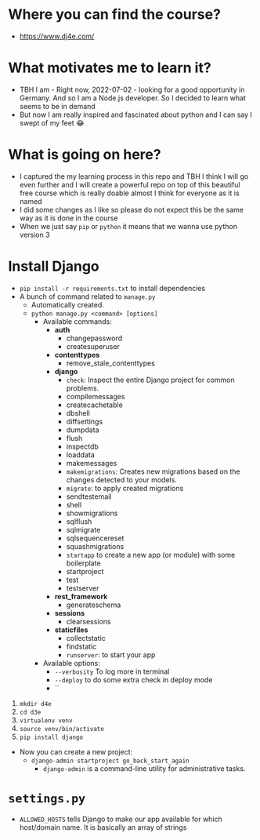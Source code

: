 # Where you can find the course?

- https://www.dj4e.com/

# What motivates me to learn it?

- TBH I am - Right now, 2022-07-02 - looking for a good opportunity in Germany. And so I am a Node.js developer. So I decided to learn what seems to be in demand
- But now I am really inspired and fascinated about python and I can say I swept of my feet :joy:

# What is going on here?

- I captured the my learning process in this repo and TBH I think I will go even further and I will create a powerful repo on top of this beautiful free course which is really doable almost I think for everyone as it is named
- I did some changes as I like so please do not expect this be the same way as it is done in the course
- When we just say `pip` or `python` it means that we wanna use python version 3

# Install Django

- `pip install -r requirements.txt` to install dependencies
- A bunch of command related to `manage.py`
  - Automatically created.
  - `python manage.py <command> [options]`
    - Available commands:
      - **auth**
        - changepassword
        - createsuperuser
      - **contenttypes**
        - remove_stale_contenttypes
      - **django**
        - `check`: Inspect the entire Django project for common problems.
        - compilemessages
        - createcachetable
        - dbshell
        - diffsettings
        - dumpdata
        - flush
        - inspectdb
        - loaddata
        - makemessages
        - `makemigrations`: Creates new migrations based on the changes detected to your models.
        - `migrate`: to apply created migrations
        - sendtestemail
        - shell
        - showmigrations
        - sqlflush
        - sqlmigrate
        - sqlsequencereset
        - squashmigrations
        - `startapp` to create a new app (or module) with some boilerplate
        - startproject
        - test
        - testserver
      - **rest_framework**
        - generateschema
      - **sessions**
        - clearsessions
      - **staticfiles**
        - collectstatic
        - findstatic
        - `runserver`: to start your app
    - Available options:
      - `--verbosity` To log more in terminal
      - `--deploy` to do some extra check in deploy mode
      - ``

1. `mkdir d4e`
2. `cd d3e`
3. `virtualenv venv`
4. `source venv/bin/activate`
5. `pip install django`

- Now you can create a new project:
  - `django-admin startproject go_back_start_again`
    - `django-admin` is a command-line utility for administrative tasks.

# `settings.py`

- `ALLOWED_HOSTS` tells Django to make our app available for which host/domain name. It is basically an array of strings
